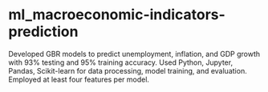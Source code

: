 # ml_macroeconomic-indicators-prediction
Developed GBR models to predict unemployment, inflation, and GDP growth with 93% testing and 95% training accuracy. Used Python, Jupyter, Pandas, Scikit-learn for data processing, model training, and evaluation. Employed at least four features per model.
